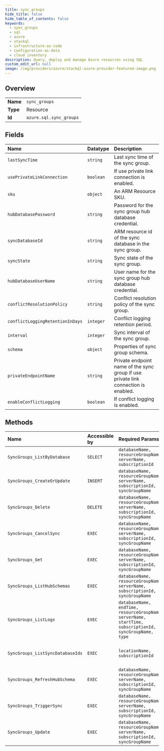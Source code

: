 ```yaml
---
title: sync_groups
hide_title: false
hide_table_of_contents: false
keywords:
  - sync_groups
  - sql
  - azure    
  - stackql
  - infrastructure-as-code
  - configuration-as-data
  - cloud inventory
description: Query, deploy and manage Azure resources using SQL
custom_edit_url: null
image: /img/providers/azure/stackql-azure-provider-featured-image.png
---
```

  
    

## Overview
<table><tbody>
<tr><td><b>Name</b></td><td><code>sync_groups</code></td></tr>
<tr><td><b>Type</b></td><td>Resource</td></tr>
<tr><td><b>Id</b></td><td><code>azure.sql.sync_groups</code></td></tr>
</tbody></table>

## Fields
| Name | Datatype | Description |
|:-----|:---------|:------------|
| `lastSyncTime` | `string` | Last sync time of the sync group. |
| `usePrivateLinkConnection` | `boolean` | If use private link connection is enabled. |
| `sku` | `object` | An ARM Resource SKU. |
| `hubDatabasePassword` | `string` | Password for the sync group hub database credential. |
| `syncDatabaseId` | `string` | ARM resource id of the sync database in the sync group. |
| `syncState` | `string` | Sync state of the sync group. |
| `hubDatabaseUserName` | `string` | User name for the sync group hub database credential. |
| `conflictResolutionPolicy` | `string` | Conflict resolution policy of the sync group. |
| `conflictLoggingRetentionInDays` | `integer` | Conflict logging retention period. |
| `interval` | `integer` | Sync interval of the sync group. |
| `schema` | `object` | Properties of sync group schema. |
| `privateEndpointName` | `string` | Private endpoint name of the sync group if use private link connection is enabled. |
| `enableConflictLogging` | `boolean` | If conflict logging is enabled. |
## Methods
| Name | Accessible by | Required Params | Description |
|:-----|:--------------|:----------------|:------------|
| `SyncGroups_ListByDatabase` | `SELECT` | `databaseName, resourceGroupName, serverName, subscriptionId` | Lists sync groups under a hub database. |
| `SyncGroups_CreateOrUpdate` | `INSERT` | `databaseName, resourceGroupName, serverName, subscriptionId, syncGroupName` | Creates or updates a sync group. |
| `SyncGroups_Delete` | `DELETE` | `databaseName, resourceGroupName, serverName, subscriptionId, syncGroupName` | Deletes a sync group. |
| `SyncGroups_CancelSync` | `EXEC` | `databaseName, resourceGroupName, serverName, subscriptionId, syncGroupName` | Cancels a sync group synchronization. |
| `SyncGroups_Get` | `EXEC` | `databaseName, resourceGroupName, serverName, subscriptionId, syncGroupName` | Gets a sync group. |
| `SyncGroups_ListHubSchemas` | `EXEC` | `databaseName, resourceGroupName, serverName, subscriptionId, syncGroupName` | Gets a collection of hub database schemas. |
| `SyncGroups_ListLogs` | `EXEC` | `databaseName, endTime, resourceGroupName, serverName, startTime, subscriptionId, syncGroupName, type` | Gets a collection of sync group logs. |
| `SyncGroups_ListSyncDatabaseIds` | `EXEC` | `locationName, subscriptionId` | Gets a collection of sync database ids. |
| `SyncGroups_RefreshHubSchema` | `EXEC` | `databaseName, resourceGroupName, serverName, subscriptionId, syncGroupName` | Refreshes a hub database schema. |
| `SyncGroups_TriggerSync` | `EXEC` | `databaseName, resourceGroupName, serverName, subscriptionId, syncGroupName` | Triggers a sync group synchronization. |
| `SyncGroups_Update` | `EXEC` | `databaseName, resourceGroupName, serverName, subscriptionId, syncGroupName` | Updates a sync group. |

